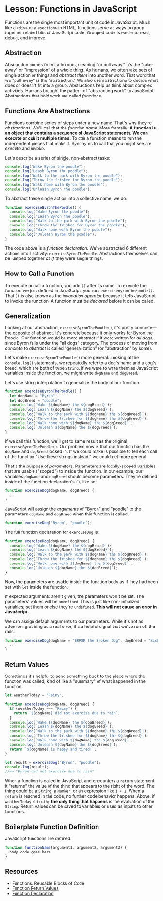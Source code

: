 # Lesson: Functions in JavaScript

Functions are the single most important unit of code in JavaScript. Much like a `<div>` or a `<section>` in HTML, functions serve as ways to group together related bits of JavaScript code. Grouped code is easier to read, debug, and improve.

## Abstraction

Abstraction comes from Latin roots, meaning "to pull away." It's the "take-away" or "impression" of a whole thing. As humans, we often take sets of single action or things and _abstract them_ into another word. That word that we "pull away" is the "abstraction." We also use abstractions to decide what does or doesn't fit into a group. Abstractions help us think about complex activities. Humans brought the pattern of "abstracting work" to JavaScript. Abstractions that hold work are called _functions_.

## Functions Are Abstractions

Functions combine series of steps under a new name. That's why they're _abstractions_. We'll call that the _function name_. More formally: **A function is an object that contains a sequence of JavaScript statements. We can execute or _call_ it multiple times.** To _call_ a function means to run the independent pieces that make it. Synonyms to call that you might see are _execute_ and _invoke_.

Let's describe a series of single, non-abstract tasks:

```js
console.log("Wake Byron the poodle");
console.log("Leash Byron the poodle");
console.log("Walk to the park with Byron the poodle");
console.log("Throw the frisbee for Byron the poodle");
console.log("Walk home with Byron the poodle");
console.log("Unleash Byron the poodle");
```

To abstract these single action into a collective name, we do:

```js
function exerciseByronThePoodle() {
  console.log("Wake Byron the poodle");
  console.log("Leash Byron the poodle");
  console.log("Walk to the park with Byron the poodle");
  console.log("Throw the frisbee for Byron the poodle");
  console.log("Walk home with Byron the poodle");
  console.log("Unleash Byron the poodle");
}
```

The code above is a _function declaration_. We've abstracted 6 different actions into 1 activity: `exerciseByronThePoodle`. Abstractions themselves can be lumped together _as if_ they were single things.

## How to Call a Function

To execute or call a function, you add `()` after its name. To execute the function we just defined in JavaScript, you run: `exerciseByronThePoodle()`. That `()` is also known as the _invocation operator_ because it tells JavaScript to invoke the function. A function must be _declared_ before it can be called.

## Generalization

Looking at our abstraction, `exerciseByronThePoodle()`, it's pretty concrete—the opposite of abstract. It's concrete because it only works for Byron the Poodle. Our function would be more abstract if it were written for _all dogs_, since Byron falls under the "all dogs" category. The process of moving from _concrete_ to _abstract_ is called "generalization" (or "abstraction" by some).

Let's make `exerciseByronThePoodle()` more general. Looking at the `console.log()` statements, we repeatedly refer to a dog's name and a dog's breed, which are both of type `String`. If we were to write them as JavaScript variables inside the function, we might write `dogName` and `dogBreed`.

Let's use string interpolation to generalize the body of our function.

```js
function exerciseByronThePoodle() {
  let dogName = "Byron";
  let dogBreed = "poodle";
  console.log(`Wake ${dogName} the ${dogBreed}`);
  console.log(`Leash ${dogName} the ${dogBreed}`);
  console.log(`Walk to the park with ${dogName} the ${dogBreed}`);
  console.log(`Throw the frisbee for ${dogName} the ${dogBreed}`);
  console.log(`Walk home with ${dogName} the ${dogBreed}`);
  console.log(`Unleash ${dogName} the ${dogBreed}`);
}
```

If we call this function, we'll get to same result as the original `exerciseByronThePoodle()`. Our problem now is that our function has the `dogName` and `dogBreed` locked in. If we could make is possible to tell each call of the function "Use these strings instead," we could get more general.

That's the purpose of _parameters_. Parameters are locally-scoped variables that are usable ("scoped") to inside the function. In our example, our variables `dogName` and `dogBreed` should become parameters. They're defined inside of the function declaration's `()`, like so:

```js
function exerciseDog(dogName, dogBreed) {
  ...
}
```

JavaScript will assign the _arguments_ of "Byron" and "poodle" to the parameters `dogName` and `dogBreed` when this function is called.

```js
function exerciseDog("Byron", "poodle");
```

The full function declaration for `exerciseDog` is:

```js
function exerciseDog(dogName, dogBreed) {
  console.log(`Wake ${dogName} the ${dogBreed}`);
  console.log(`Leash ${dogName} the ${dogBreed}`);
  console.log(`Walk to the park with ${dogName} the ${dogBreed}`);
  console.log(`Throw the frisbee for ${dogName} the ${dogBreed}`);
  console.log(`Walk home with ${dogName} the ${dogBreed}`);
  console.log(`Unleash ${dogName} the ${dogBreed}`);
}
```

Now, the parameters are usable inside the function body as if they had been set with `let` inside the function.

If expected arguments aren't given, the parameters won't be set. The parameters' values will be `undefined`. This is just like non-initialized variables; set them or else they're `undefined`. **This will not cause an error in JavaScript.**

We can assign default arguments to our parameters. While it's not as attention-grabbing as a real error, it's a helpful signal that we've run off the rails.

```js
function exerciseDog(dogName = "ERROR the Broken Dog", dogBreed = "Sick Puppy") {
  ...
}
```

## Return Values

Sometimes it's helpful to send something _back_ to the place where the function was called, kind of like a "summary" of what happened in the function.

```js
let weatherToday = "Rainy";

function exerciseDog(dogName, dogBreed) {
  if (weatherToday === "Rainy") {
    return `${dogName} did not exercise due to rain`;
  }
  console.log(`Wake ${dogName} the ${dogBreed}`);
  console.log(`Leash ${dogName} the ${dogBreed}`);
  console.log(`Walk to the park with ${dogName} the ${dogBreed}`);
  console.log(`Throw the frisbee for ${dogName} the ${dogBreed}`);
  console.log(`Walk home with ${dogName} the ${dogBreed}`);
  console.log(`Unleash ${dogName} the ${dogBreed}`);
  return `${dogName} is happy and tired!`;
}

let result = exerciseDog("Byron", "poodle");
console.log(result);
//=> "Byron did not exercise due to rain"
```

When a function is called in JavaScript and encounters a `return` statement, it "returns" the value of the thing that appears to the right of the word. The thing could be a `String`, a `Number`, or an expression like `1 + 1`. When a `return` is reached in the code, no further code behavior happens. Above, if `weatherToday` is `truthy` **the only thing that happens** is the evaluation of the `String`. Return values can be saved to variables or used as inputs to other functions.

## Boilerplate Function Definition

JavaScript functions are defined:

```js
function functionName(argument1, argument2, argument3) {
  body code goes here
}
```

## Resources

- [Functions: Reusable Blocks of Code](https://developer.mozilla.org/en-US/docs/Learn/JavaScript/Building_blocks/Functions)
- [Function Return Values](https://developer.mozilla.org/en-US/docs/Learn/JavaScript/Building_blocks/Return_values)
- [Function Declaration](https://developer.mozilla.org/en-US/docs/Web/JavaScript/Reference/Statements/function)
